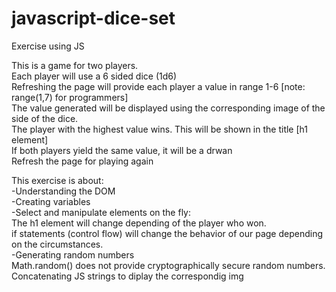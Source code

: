 # javascript-dice-set
Exercise using JS 

This is a game for two players.     
Each player will use a 6 sided dice (1d6)    
Refreshing the page will provide each player a value in range 1-6 [note: range(1,7) for programmers]    
The value generated will be displayed using the corresponding image of the side of the dice.     
The player with the highest value wins. This will be shown in the title [h1 element]   
If both players yield the same value, it will be a drwan   
Refresh the page for playing again   

This exercise is about:    
-Understanding the DOM    
-Creating variables   
-Select and manipulate elements on the fly:    
  The h1 element will change depending of the player who won.   
  if statements (control flow) will change the behavior of our page depending on the circumstances.    
-Generating random numbers    
  Math.random() does not provide cryptographically secure random numbers.    
  Concatenating JS strings to diplay the correspondig img    
